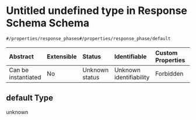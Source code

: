 # Untitled undefined type in Response Schema Schema

```txt
#/properties/response_phases#/properties/response_phase/default
```



| Abstract            | Extensible | Status         | Identifiable            | Custom Properties | Additional Properties | Access Restrictions | Defined In                                                                   |
| :------------------ | :--------- | :------------- | :---------------------- | :---------------- | :-------------------- | :------------------ | :--------------------------------------------------------------------------- |
| Can be instantiated | No         | Unknown status | Unknown identifiability | Forbidden         | Allowed               | none                | [responses.spec.json*](../../out/responses.spec.json "open original schema") |

## default Type

unknown
